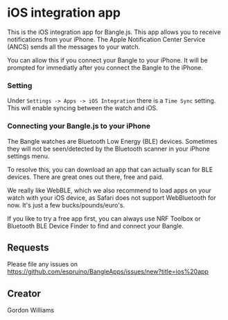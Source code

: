 # iOS integration app

This is the iOS integration app for Bangle.js. This app allows you to receive
notifications from your iPhone. The Apple Notification Center Service (ANCS)
sends all the messages to your watch.

You can allow this if you connect your Bangle to your iPhone. It will be
prompted for immediatly after you connect the Bangle to the iPhone.

### Setting

Under `Settings -> Apps -> iOS Integration` there is
a `Time Sync` setting. This will enable syncing between the
watch and iOS.

### Connecting your Bangle.js to your iPhone

The Bangle watches are Bluetooth Low Energy (BLE) devices. Sometimes they
will not be seen/detected by the Bluetooth scanner in your iPhone settings
menu.

To resolve this, you can download an app that can actually scan
for BLE devices. There are great ones out there, free and paid.

We really like WebBLE, which we also recommend to load apps on your
watch with your iOS device, as Safari does not support WebBluetooth
for now. It's just a few bucks/pounds/euro's.

If you like to try a free app first, you can always use NRF Toolbox or
Bluetooth BLE Device Finder to find and connect your Bangle.


## Requests

Please file any issues on https://github.com/espruino/BangleApps/issues/new?title=ios%20app

## Creator

Gordon Williams
